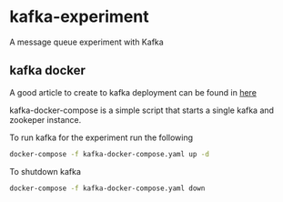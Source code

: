 # kafka-experiment
A message queue experiment with Kafka

## kafka docker
A good article to create to kafka deployment can be found in 
[here](https://itnext.io/how-to-install-kafka-using-docker-a2b7c746cbdc)

kafka-docker-compose is a simple script that starts a single kafka and zookeper instance.

To run kafka for the experiment run the following
```bash
docker-compose -f kafka-docker-compose.yaml up -d
```

To shutdown kafka
```bash
docker-compose -f kafka-docker-compose.yaml down
```

